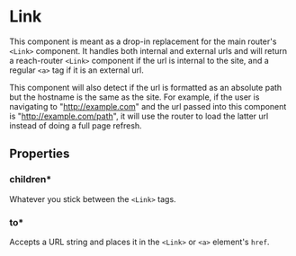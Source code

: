 # Link

This component is meant as a drop-in replacement for the main router's `<Link>` component. It handles both internal and external urls and will return a reach-router `<Link>` component if the url is internal to the site, and a regular `<a>` tag if it is an external url.

This component will also detect if the url is formatted as an absolute path but the hostname is the same as the site. For example, if the user is navigating to "http://example.com" and the url passed into this component is "http://example.com/path", it will use the router to load the latter url instead of doing a full page refresh.

## Properties

### children*

Whatever you stick between the `<Link>` tags.

### to*

Accepts a URL string and places it in the `<Link>` or `<a>` element's `href`.